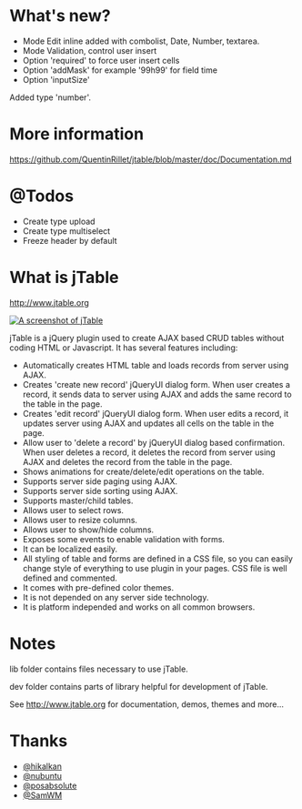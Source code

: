 What's new?
======

* Mode Edit inline added with combolist, Date, Number, textarea.
* Mode Validation, control user insert
* Option 'required' to force user insert cells
* Option 'addMask' for example '99h99' for field time
* Option 'inputSize' 

Added type 'number'.

More information
======
https://github.com/QuentinRillet/jtable/blob/master/doc/Documentation.md

@Todos
======
* Create type upload
* Create type multiselect 
* Freeze header by default

What is jTable
======

http://www.jtable.org

[![A screenshot of jTable](https://raw.githubusercontent.com/hikalkan/jtable/master/screenshot.png)](http://jtable.org/)

jTable is a jQuery plugin used to create AJAX based CRUD tables without coding HTML or Javascript. It has several features including:

* Automatically creates HTML table and loads records from server using AJAX.
* Creates 'create new record' jQueryUI dialog form. When user creates a record, it sends data to server using AJAX and adds the same record to the table in the page.
* Creates 'edit record' jQueryUI dialog form. When user edits a record, it updates server using AJAX and updates all cells on the table in the page.
* Allow user to 'delete a record' by jQueryUI dialog based confirmation. When user deletes a record, it deletes the record from server using AJAX and deletes the record from the table in the page.
* Shows animations for create/delete/edit operations on the table.
* Supports server side paging using AJAX.
* Supports server side sorting using AJAX.
* Supports master/child tables.
* Allows user to select rows.
* Allows user to resize columns.
* Allows user to show/hide columns.
* Exposes some events to enable validation with forms.
* It can be localized easily.
* All styling of table and forms are defined in a CSS file, so you can easily change style of everything to use plugin in your pages. CSS file is well defined and commented.
* It comes with pre-defined color themes.
* It is not depended on any server side technology.
* It is platform independed and works on all common browsers.

Notes
======

lib folder contains files necessary to use jTable.

dev folder contains parts of library helpful for development of jTable.

See http://www.jtable.org for documentation, demos, themes and more...

Thanks
======

* <a href="https://github.com/hikalkan">@hikalkan</a>
* <a href="https://github.com/nubuntu">@nubuntu</a>
* <a href="https://github.com/posabsolute">@posabsolute</a>
* <a href="https://github.com/SamWM">@SamWM</a>


